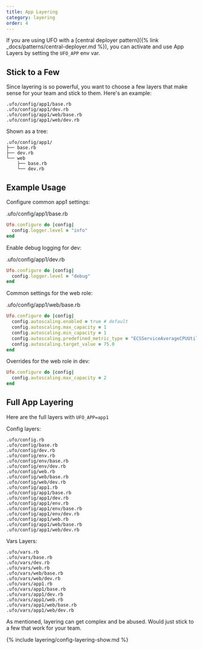 ```yaml
---
title: App Layering
category: layering
order: 4
---
```


If you are using UFO with a [central deployer pattern]({% link _docs/patterns/central-deployer.md %}), you can activate and use App Layers by setting the `UFO_APP` env var.

## Stick to a Few

Since layering is so powerful, you want to choose a few layers that make sense for your team and stick to them. Here's an example:

    .ufo/config/app1/base.rb
    .ufo/config/app1/dev.rb
    .ufo/config/app1/web/base.rb
    .ufo/config/app1/web/dev.rb

Shown as a tree:

    .ufo/config/app1/
    ├── base.rb
    ├── dev.rb
    └── web
        ├── base.rb
        └── dev.rb

## Example Usage

Configure common app1 settings:

.ufo/config/app1/base.rb

```ruby
Ufo.configure do |config|
  config.logger.level = "info"
end
```

Enable debug logging for dev:

.ufo/config/app1/dev.rb

```ruby
Ufo.configure do |config|
  config.logger.level = "debug"
end
```

Common settings for the web role:

.ufo/config/app1/web/base.rb

```ruby
Ufo.configure do |config|
  config.autoscaling.enabled = true # default
  config.autoscaling.max_capacity = 1
  config.autoscaling.min_capacity = 1
  config.autoscaling.predefined_metric_type = "ECSServiceAverageCPUUtilization"
  config.autoscaling.target_value = 75.0
end
```

Overrides for the web role in dev:


```ruby
Ufo.configure do |config|
  config.autoscaling.max_capacity = 2
end
```

## Full App Layering

Here are the full layers with `UFO_APP=app1`

Config layers:

    .ufo/config.rb
    .ufo/config/base.rb
    .ufo/config/dev.rb
    .ufo/config/env.rb
    .ufo/config/env/base.rb
    .ufo/config/env/dev.rb
    .ufo/config/web.rb
    .ufo/config/web/base.rb
    .ufo/config/web/dev.rb
    .ufo/config/app1.rb
    .ufo/config/app1/base.rb
    .ufo/config/app1/dev.rb
    .ufo/config/app1/env.rb
    .ufo/config/app1/env/base.rb
    .ufo/config/app1/env/dev.rb
    .ufo/config/app1/web.rb
    .ufo/config/app1/web/base.rb
    .ufo/config/app1/web/dev.rb

Vars Layers:

    .ufo/vars.rb
    .ufo/vars/base.rb
    .ufo/vars/dev.rb
    .ufo/vars/web.rb
    .ufo/vars/web/base.rb
    .ufo/vars/web/dev.rb
    .ufo/vars/app1.rb
    .ufo/vars/app1/base.rb
    .ufo/vars/app1/dev.rb
    .ufo/vars/app1/web.rb
    .ufo/vars/app1/web/base.rb
    .ufo/vars/app1/web/dev.rb

As mentioned, layering can get complex and be abused. Would just stick to a few that work for your team.

{% include layering/config-layering-show.md %}
